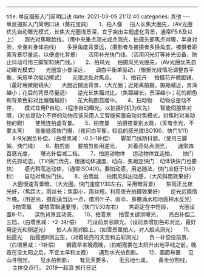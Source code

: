 ---
title: 单反摄影入门简明口诀
date: 2021-03-09 21:12:40
categories: 其他
--- 
单反摄影入门简明口诀（葵花宝典）
    1、拍人像
    拍人长焦大圈先，（AV光圈优先自动曝光模式，长焦大光圈浅景深，宜于突出主题虚化背景，通常F5.6及以上）
    测光对焦眼脸线，（用中央重点测光或点测光，拍摄头部焦点对眼，半身对脸，全身对身体曲线）
    多换角度背景远，（摄影者与被摄者多换角度，被摄者距离背景尽量远，以便虚化背景）
    活用补光快门线。（活用闪光灯等补光设备，防止抖动可用三脚架和快门线。）
    2、拍风光
    拍摄风光光圈先，（AV光圈优先自动曝光模式）
    光圈宜小景深远，
    调白平衡单驱动，（根据光线情况调整白平衡，采用单次驱动模式）
    无限远处对焦点。
    3、拍花卉
    拍摄花卉微距镜，（最好用微距镜头）
    大圈近摄远背景，（大光圈；近距离拍摄，摄距越近，景深越小；花后的背景尽量远）
    逆光长焦强对比，（焦距越长，景深越小；花的颜色和背景色彩对比越强越好）
    花大构图蕊居中。
    4、拍动物
    动物总是动不停，
    模式宜用P自动，（程序自动曝光，以拍摄时机为优先）
    智能伺服焦对眼，（对总是动个不停的动物应该采用人工智能伺服自动对焦模式，对焦时对准动物的眼）
    使用连拍虚背景。
    5、拍夜景
    拍摄夜景别太晚，（天有余光，不要太黑）
    夜衡低感快门慢，（夜间白平衡，较低的感光度ISO100，快门1/11）
    8-9光圈负补偿，（白增黑减：-0.5-1补偿）
    脚架门线防抖颤。（使用三脚架、快门线）
    6、拍剪影
    要拍剪影用逆光，
    对着亮处点测光，
    通常四百感光度，
    曝光补偿减二档。
    7、拍运动物体
    运动物体宜连拍，
    快门优先抓动态，（TV快门优先，根据动体速度、动向、焦距定快门：动体快快门也要快）
    感光稍高追动体，（通常ISO400。要拍动感，用追随法，快门应低于1/60秒）
    自动对焦快门快。
    8、拍雨丝
    拍雨风斜出动感，（大风斜雨效果好）
    大圈慢速背景暗，（大光圈，快门速度1/30左右，采用暗背景）
    焦雨正比夜光好，（焦距大，雨丝长；焦距小，雨丝短。利用夜光拍摄效果好）
    逆光远摄借叶檐。（用逆光，摄距适当远一点，借用叶子、雨伞、房檐滴水和地面积水反光）
    9拍雪飘
    要拍雪飘速要慢，（快门1/30左右）
    焦距定在中短段，
    光圈设置8-11，
    深色背景显动感。
    10、拍雪景
    拍雪关键测曝光，
    亮白补偿二三档，（白增黑减：+2-3补偿）
    巧设前景忌顺光，（设前景增加色彩对比，最好用逆光和侧逆光）
    拍人点测对脸上。（如雪景里拍人，对人脸点测光）
    11、拍霞光
    拍霞圈8测云空，（对着较亮的天空和云彩测光）
    负一补偿设前景，（白增黑减：-1补偿）
    朝霞早来晚霞晚，（拍朝霞要在太阳升出地平线之前，晚霞在没太阳之后，不宜太早和太晚）
    遇到水光拍倒影。
    12、画面布置
    见山寻侧光，
    见水拍倒影，
    有云天要多，
    无云地七成。
    黄金分割线，
    主体交点行。
2019一起浪 旅行日记
